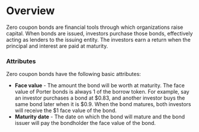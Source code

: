 # Overview

Zero coupon bonds are financial tools through which organizations raise capital. When bonds are issued, investors purchase those bonds, effectively acting as lenders to the issuing entity. The investors earn a return when the principal and interest are paid at maturity.

### Attributes

Zero coupon bonds have the following basic attributes:

* **Face value** - The amount the bond will be worth at maturity. The face value of Porter bonds is always 1 of the borrow token. For example, say an investor purchases a bond at $0.83, and another investor buys the same bond later when it is $0.9. When the bond matures, both investors will receive the $1 face value of the bond.
* **Maturity date** - The date on which the bond will mature and the bond issuer will pay the bondholder the face value of the bond.

